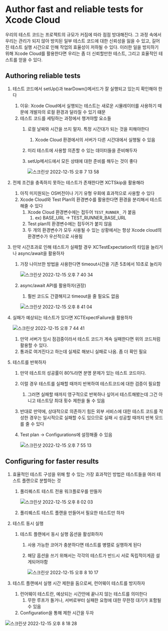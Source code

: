 # Author fast and reliable tests for Xcode Cloud

우리의 테스트 코드는 프로젝트의 규모가 커짐에 따라 점점 방대해진다. 그 과정 속에서 우리는 관리가 되지 않아 방치된 일부 테스트 코드에 대한 신뢰성을 잃을 수 있고, 길어진 테스트 실행 시간으로 인해 작업의 효율성이 저하될 수 있다. 이러한 일을 방지하기 위해 Xcode Cloud를 활용한다면 우리는 좀 더 신뢰할만한 테스트, 그리고 효율적인 테스트를 얻을 수 있다.

## Authoring reliable tests

1. 테스트 코드에서 setUp()과 tearDown()메서드가 잘 실행되고 있는지 확인해야 한다
    1. 이유: Xcode Cloud에서 실행되는 테스트는 새로운 시뮬레이터를 사용하기 때문에 개발자의 로컬 환경과 달라질 수 있기 떄문
    2. 테스트 코드를 세팅하는 과정에서 챙겨야할 요소들
        1. 로컬 날짜와 시간을 쓰지 말자. 특정 시간대가 되는 것을 피해야한다
            1. Xcode Cloud 환경에서의 서버가 다른 시간대에서 실행될 수 있음
        2. 미리 테스트에 사용할 의존할 수 있는 데이터들을 준비해두자
        3. setUp메서드에서 모든 상태에 대한 준비를 해두는 것이 좋다
            
            ![스크린샷 2022-12-15 오후 7 13 58](https://user-images.githubusercontent.com/87598209/207849812-060ce82d-b775-401f-8292-7b9ab8871dda.png)


1. 전제 조건을 충족하지 못하는 테스트가 존재한다면 XCTSkip을 활용해라
    1. 아직 미지원되는 OS버전이나 기기 유형 우회에 효과적으로 사용할 수 있다
    2. Xcode Cloud와 Test Plan의 환경변수를 활용한다면 환경을 분리해서 테스트해줄 수 있다
        1. Xcode Cloud 환경변수에는 접두어 `TEST_RUNNER_` 가 붙음
            1. ex) BASE_URL → TEST_RUNNER_BASE_URL
        2. Test plan의 환경변수에는 접두어가 붙지 않음
        3. 두 개의 환경변수가 모두 사용될 수 있는 상황에서는 항상 Xcode cloud의 환경변수가 우선적으로 사용됨
2. 만약 시간초과로 인해 테스트가 실패할 경우 XCTestExpectation의 타임을 늘리거나 async/await을 활용하자
    1. 가장 나이브한 방법을 사용한다면 timeout시간을 기존 5초에서 10초로 늘리자
    
        ![스크린샷 2022-12-15 오후 7 40 34](https://user-images.githubusercontent.com/87598209/207850254-d077a5df-cd69-4c99-bb5d-d41403553c03.png)

    2. async/await API를 활용하자(권장)
        1. 훨씬 코드도 간결해지고 timeout을 줄 필요도 없음
        
        ![스크린샷 2022-12-15 오후 8 41 04](https://user-images.githubusercontent.com/87598209/207850434-92685973-7bf8-4b17-805f-7ed1b48b4b39.png)

3. 실패가 예상되는 테스트가 있다면 XCTExpectFailure을 활용하자
    
    ![스크린샷 2022-12-15 오후 7 44 41](https://user-images.githubusercontent.com/87598209/207849878-58a60326-ffcc-45b6-8c25-a14306d1801d.png)

    1. 만약 서버가 임시 점검중이라서 테스트 코드가 계속 실패한다면 위의 코드처럼 활용할 수 있다.
    2. 통과로 여겨진다고 하는데 실제로 해보니 실패로 나옴. 좀 더 확인 필요
4. 테스트를 반복하자
    1. 만약 테스트의 성공률이 80%라면 분명 문제가 있는 테스트 코드이다.
    2. 이럴 경우 테스트를 실패할 때까지 반복하여 테스트코드에 대한 검증이 필요함
        1. 그러면 실패할 때까지 영구적으로 반복하나 싶어서 테스트해봤는데 그건 아니고 테스트당 최대 횟수 제한을 둘 수 있음
    3. 반대로 만약에, 상대적으로 의존하기 힘든 외부 서비스에 대한 테스트 코드를 작성한 경우는 일시적으로 실패할 수도 있으므로 실패 시 성공할 때까지 반복 모드를 줄 수 있다
    4. Test plan → Configurations에 설정해줄 수 있음
        
        ![스크린샷 2022-12-15 오후 7 55 13](https://user-images.githubusercontent.com/87598209/207849961-ddc4082e-9e0f-45a3-a0bb-1cd6c342601b.png)


## Configuring for faster results

1. 효율적인 테스트 구성을 위해 할 수 있는 가장 효과적인 방법은 테스트들을 여러 테스트 플랜으로 분할하는 것
    1. 풀리퀘스트 테스트 전용 워크플로우를 만들자
        
        ![스크린샷 2022-12-15 오후 8 02 03](https://user-images.githubusercontent.com/87598209/207849977-81accaa9-522d-47c5-bbb7-a45d39003e0e.png)

    2. 풀리퀘스트 테스트 플랜을 만들어서 필요한 테스트만 하자
2. 테스트 동시 실행
    1. 테스트 플랜에서 동시 실행 옵션을 활성화하자
        1. 사용 가능한 코어가 충분하다면 테스트를 병렬로 실행하게 된다
        2. 해당 옵션을 쓰기 위해서는 각각의 테스트가 반드시 서로 독립적이게끔 설게되어야함
            
            ![스크린샷 2022-12-15 오후 8 10 17](https://user-images.githubusercontent.com/87598209/207849995-4fd3fc61-8ba1-491c-a43c-3d9027e1cb35.png)

3. 테스트 플랜에서 실행 시간 제한을 둠으로써, 런어웨이 테스트를 방지하자
    1. 런어웨이 테스트란, 예상되는 시간안에 끝나지 않는 테스트를 의미한다
        1. 무한 루프가 돌거나, 서버로부터 실패한 요청에 대한 무한정 대기가 포함될 수 있음
    2. Configuration을 통해 제한 시간을 두자

![스크린샷 2022-12-15 오후 8 18 28](https://user-images.githubusercontent.com/87598209/207850031-e3e8f503-bb94-494f-9aec-beba3db6bb36.png)

